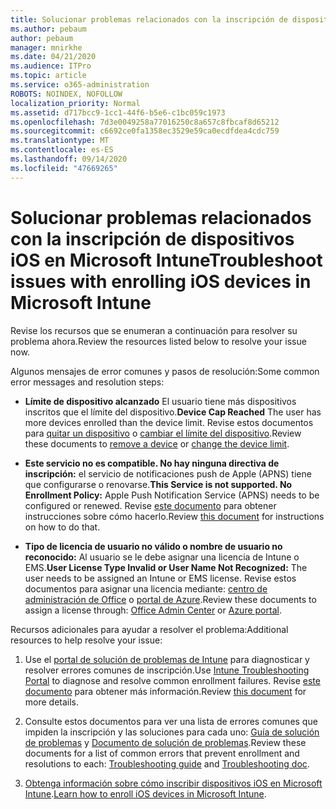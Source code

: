 ```yaml
---
title: Solucionar problemas relacionados con la inscripción de dispositivos iOS en Microsoft Intune
ms.author: pebaum
author: pebaum
manager: mnirkhe
ms.date: 04/21/2020
ms.audience: ITPro
ms.topic: article
ms.service: o365-administration
ROBOTS: NOINDEX, NOFOLLOW
localization_priority: Normal
ms.assetid: d717bcc9-1cc1-44f6-b5e6-c1bc059c1973
ms.openlocfilehash: 7d3e0049258a77016250c8a657c8fbcaf8d65212
ms.sourcegitcommit: c6692ce0fa1358ec3529e59ca0ecdfdea4cdc759
ms.translationtype: MT
ms.contentlocale: es-ES
ms.lasthandoff: 09/14/2020
ms.locfileid: "47669265"
---
```

# <a name="troubleshoot-issues-with-enrolling-ios-devices-in-microsoft-intune"></a><span data-ttu-id="23bc4-102">Solucionar problemas relacionados con la inscripción de dispositivos iOS en Microsoft Intune</span><span class="sxs-lookup"><span data-stu-id="23bc4-102">Troubleshoot issues with enrolling iOS devices in Microsoft Intune</span></span>

<span data-ttu-id="23bc4-103">Revise los recursos que se enumeran a continuación para resolver su problema ahora.</span><span class="sxs-lookup"><span data-stu-id="23bc4-103">Review the resources listed below to resolve your issue now.</span></span> 
  
<span data-ttu-id="23bc4-104">Algunos mensajes de error comunes y pasos de resolución:</span><span class="sxs-lookup"><span data-stu-id="23bc4-104">Some common error messages and resolution steps:</span></span>
  
- <span data-ttu-id="23bc4-105">**Límite de dispositivo alcanzado** El usuario tiene más dispositivos inscritos que el límite del dispositivo.</span><span class="sxs-lookup"><span data-stu-id="23bc4-105">**Device Cap Reached** The user has more devices enrolled than the device limit.</span></span> <span data-ttu-id="23bc4-106">Revise estos documentos para [quitar un dispositivo](https://docs.microsoft.com/intune/devices-wipe) o [cambiar el límite del dispositivo](https://docs.microsoft.com/intune/enrollment-restrictions-set#set-device-limit-restrictions).</span><span class="sxs-lookup"><span data-stu-id="23bc4-106">Review these documents to [remove a device](https://docs.microsoft.com/intune/devices-wipe) or [change the device limit](https://docs.microsoft.com/intune/enrollment-restrictions-set#set-device-limit-restrictions).</span></span>
    
- <span data-ttu-id="23bc4-107">**Este servicio no es compatible. No hay ninguna directiva de inscripción:** el servicio de notificaciones push de Apple (APNS) tiene que configurarse o renovarse.</span><span class="sxs-lookup"><span data-stu-id="23bc4-107">**This Service is not supported. No Enrollment Policy:** Apple Push Notification Service (APNS) needs to be configured or renewed.</span></span> <span data-ttu-id="23bc4-108">Revise [este documento](https://docs.microsoft.com/intune/apple-mdm-push-certificate-get) para obtener instrucciones sobre cómo hacerlo.</span><span class="sxs-lookup"><span data-stu-id="23bc4-108">Review [this document](https://docs.microsoft.com/intune/apple-mdm-push-certificate-get) for instructions on how to do that.</span></span> 
    
- <span data-ttu-id="23bc4-109">**Tipo de licencia de usuario no válido o nombre de usuario no reconocido:** Al usuario se le debe asignar una licencia de Intune o EMS.</span><span class="sxs-lookup"><span data-stu-id="23bc4-109">**User License Type Invalid or User Name Not Recognized:** The user needs to be assigned an Intune or EMS license.</span></span> <span data-ttu-id="23bc4-110">Revise estos documentos para asignar una licencia mediante: [centro de administración de Office](https://docs.microsoft.com/intune/licenses-assign) o [portal de Azure](https://docs.microsoft.com/azure/active-directory/license-users-groups).</span><span class="sxs-lookup"><span data-stu-id="23bc4-110">Review these documents to assign a license through: [Office Admin Center](https://docs.microsoft.com/intune/licenses-assign) or [Azure portal](https://docs.microsoft.com/azure/active-directory/license-users-groups).</span></span>
    
<span data-ttu-id="23bc4-111">Recursos adicionales para ayudar a resolver el problema:</span><span class="sxs-lookup"><span data-stu-id="23bc4-111">Additional resources to help resolve your issue:</span></span>
  
1. <span data-ttu-id="23bc4-112">Use el [portal de solución de problemas de Intune](https://devicemanagement.microsoft.com/#blade/Microsoft_Intune_DeviceSettings/TroubleshootBlade) para diagnosticar y resolver errores comunes de inscripción.</span><span class="sxs-lookup"><span data-stu-id="23bc4-112">Use [Intune Troubleshooting Portal](https://devicemanagement.microsoft.com/#blade/Microsoft_Intune_DeviceSettings/TroubleshootBlade) to diagnose and resolve common enrollment failures.</span></span> <span data-ttu-id="23bc4-113">Revise [este documento](https://docs.microsoft.com/intune/help-desk-operators) para obtener más información.</span><span class="sxs-lookup"><span data-stu-id="23bc4-113">Review [this document](https://docs.microsoft.com/intune/help-desk-operators) for more details.</span></span> 
    
2. <span data-ttu-id="23bc4-114">Consulte estos documentos para ver una lista de errores comunes que impiden la inscripción y las soluciones para cada uno: [Guía de solución de problemas](https://support.microsoft.com/help/4039809/troubleshooting-ios-device-enrollment-in-intune) y [Documento de solución de problemas](https://docs.microsoft.com/intune-classic/troubleshoot/troubleshoot-device-enrollment-in-intune).</span><span class="sxs-lookup"><span data-stu-id="23bc4-114">Review these documents for a list of common errors that prevent enrollment and resolutions to each: [Troubleshooting guide](https://support.microsoft.com/help/4039809/troubleshooting-ios-device-enrollment-in-intune) and [Troubleshooting doc](https://docs.microsoft.com/intune-classic/troubleshoot/troubleshoot-device-enrollment-in-intune).</span></span>
    
3. <span data-ttu-id="23bc4-115">[Obtenga información sobre cómo inscribir dispositivos iOS en Microsoft Intune](https://docs.microsoft.com/intune/ios-enroll).</span><span class="sxs-lookup"><span data-stu-id="23bc4-115">[Learn how to enroll iOS devices in Microsoft Intune](https://docs.microsoft.com/intune/ios-enroll).</span></span>
    

